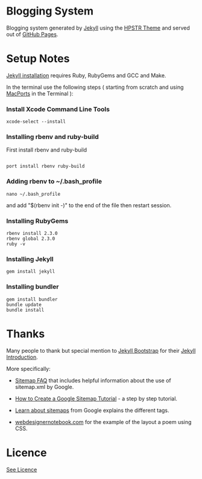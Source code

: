 # Blogging System


Blogging system generated by [Jekyll](http://jekyllrb.com/) using the [HPSTR Theme](/HPSTRREADME)
and served out of [GitHub Pages](http://pages.github.com/).

# Setup Notes

[Jekyll installation](https://jekyllrb.com/docs/installation/) requires Ruby, RubyGems and GCC and Make.

In the terminal use the following steps ( starting from scratch and using [MacPorts](https://www.macports.org/) in the Terminal ):

### Install Xcode Command Line Tools

```{code}
xcode-select --install
```

### Installing rbenv and ruby-build

First install rbenv and ruby-build

```{code}

port install rbenv ruby-build

```
### Adding rbenv to ~/.bash_profile

```{code}
nano ~/.bash_profile

```
 and add "$(rbenv init -)" to the end of the file then restart session.

 ### Installing RubyGems

 ```{code}
rbenv install 2.3.0
rbenv global 2.3.0
ruby -v

 ```

### Installing Jekyll

```{code}
gem install jekyll

```

### Installing bundler

```{code}
gem install bundler
bundle update
bundle install
```


# Thanks

Many people to thank but special mention to [Jekyll Bootstrap](http://jekyllbootstrap.com/) for their
[Jekyll Introduction](http://jekyllbootstrap.com/lessons/jekyll-introduction.html).

More specifically:

- [Sitemap FAQ](http://googlewebmastercentral.blogspot.co.uk/2008/01/sitemaps-faqs.html) that includes helpful information about
the use of sitemap.xml by Google.

- [How to Create a Google Sitemap Tutorial](http://erikastokes.com/sitemaps/) - a step by step tutorial.

- [Learn about sitemaps](https://support.google.com/webmasters/answer/156184?hl=en) from Google explains the different tags.

- [webdesignernotebook.com](http://webdesignernotebook.com/css/styling-a-poem-with-advanced-css-selectors/) for the example of the layout a poem using CSS.

# Licence

[See Licence](/LICENSE)
